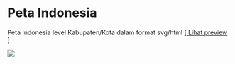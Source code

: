 # Peta Indonesia
Peta Indonesia level Kabupaten/Kota dalam format svg/html
[[ Lihat preview ]](https://rezkyyayang.github.io/maps/indonesia.html)

<img src="https://upload.wikimedia.org/wikipedia/commons/thumb/5/59/Indonesia.svg/1200px-Indonesia.svg.png"/>
